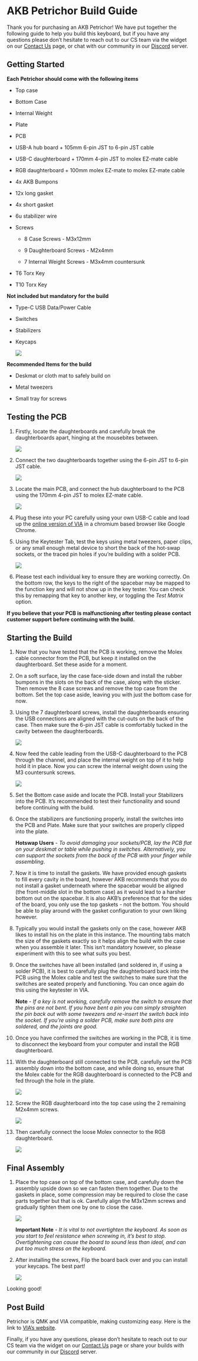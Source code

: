 # AKB Petrichor Build Guide

Thank you for purchasing an AKB Petrichor! We have put together the following guide to help you build this keyboard, but if you have any questions please don’t hesitate to reach out to our CS team via the widget on our [Contact Us](https://cannonkeys.com/pages/contact-us) page, or chat with our community in our [Discord](https://discord.gg/Fc39rpjMAv) server.


## Getting Started

**Each Petrichor should come with the following items**

- Top case

- Bottom Case

- Internal Weight

- Plate

- PCB

- USB-A hub board + 105mm 6-pin JST to 6-pin JST cable

- USB-C daughterboard + 170mm 4-pin JST to molex EZ-mate cable

- RGB daughterboard + 100mm molex EZ-mate to molex EZ-mate cable

- 4x AKB Bumpons

- 12x long gasket

- 4x short gasket

- 6u stabilizer wire

- Screws

  - 8 Case Screws - M3x12mm

  - 9 Daughterboard Screws - M2x4mm

  - 7 Internal Weight Screws - M3x4mm countersunk

- T6 Torx Key

- T10 Torx Key

**Not included but mandatory for the build**

- Type-C USB Data/Power Cable

- Switches

- Stabilizers

- Keycaps

    ![](https://lh7-rt.googleusercontent.com/docsz/AD_4nXdwGLBpvbzYelNMG6poZqXDK14KXrEhA44mBv6pCsYZoKa_0sjQ-JxSUGGUQbeapWIZWm2jFtbEVExByTgSgCewe-BDx-54PuSpyy5_pj9AzyyB9VSQHsNflprF9giJfl0QUkpAAQ?key=ZM8RTFKMK-DSwViidnjtP5Fr)

**Recommended Items for the build** 

- Deskmat or cloth mat to safely build on

- Metal tweezers

- Small tray for screws


## Testing the PCB

1. Firstly, locate the daughterboards and carefully break the daughterboards apart, hinging at the mousebites between.

    ![](https://lh7-rt.googleusercontent.com/docsz/AD_4nXfzB5PkUffYZ6a4c3E9dWZlyP0lLct7benBFD1w9LV47dtUCsUdu-IO9TosZCWveV9x-8_ovq-RHTHmRuKJzDRshLoqhLC0-lZHztRRUWwv8BsxN5yWyGAgmCyuKeqK9o3GenAF?key=ZM8RTFKMK-DSwViidnjtP5Fr)


2. Connect the two daughterboards together using the 6-pin JST to 6-pin JST cable.

    ![](https://lh7-rt.googleusercontent.com/docsz/AD_4nXczvrRmximGsXAuoPIHRvA47IJJBrnqb-jZswkCfiZdXWFwVyNEPnzLLmx6Kp0A5ELfnvpq0c94xyp4WQaN8fMah7D-FW3wfRYhdA8B_nDR2nrRbbozEvLMi2xagIzp6NYyP9HQYg?key=ZM8RTFKMK-DSwViidnjtP5Fr)

3. Locate the main PCB, and connect the hub daughterboard to the PCB using the 170mm 4-pin JST to molex EZ-mate cable.

    ![](https://lh7-rt.googleusercontent.com/docsz/AD_4nXf_Dqq3qWLIrpsuhfpkB5b1q5RCCK6Ez6S9LEEJV-PcI6mE2iJTBs5dWPsn_bYrRKeFWT3Fa8ZijY-YVmmvi8JyFDhWRX_Wc3M6Xb1PQvv5JrMpUepTtlIP9bblLsKoLUMOAJCt3g?key=ZM8RTFKMK-DSwViidnjtP5Fr)

4. Plug these into your PC carefully using your own USB-C cable and load up the [online version of VIA](https://usevia.app/) in a chromium based browser like Google Chrome.

5. Using the Keytester Tab, test the keys using metal tweezers, paper clips, or any small enough metal device to short the back of the hot-swap sockets, or the traced pin holes if you’re building with a solder PCB.

    ![](https://lh7-rt.googleusercontent.com/docsz/AD_4nXdbG1hdqi4UZZni8wJxQTY3hJSdEiHTZEaver-FHs9aOkxjSKxDEC6OQILvTJ_wldZvEcSC7NCTbbTqH-LFlJ_w_vhomHd5XyjVjWIMtHT-olyZMeEQhCsqz88uYzE2RJENuPh41Q?key=ZM8RTFKMK-DSwViidnjtP5Fr)

6. Please test each individual key to ensure they are working correctly. On the bottom row, the keys to the right of the spacebar may be mapped to the function key and will not show up in the key tester. You can check this by remapping that key to another key, or toggling the *Test Matrix* option.

**If you believe that your PCB is malfunctioning after testing please contact customer support before continuing with the build.**

## Starting the Build

1. Now that you have tested that the PCB is working, remove the Molex cable connector from the PCB, but keep it installed on the daughterboard. Set these aside for a moment.

2. On a soft surface, lay the case face-side down and install the rubber bumpons in the slots on the back of the case, along with the sticker. Then remove the 8 case screws and remove the top case from the bottom. Set the top case aside, leaving you with just the bottom case for now.



3. Using the 7 daughterboard screws, install the daughterboards ensuring the USB connections are aligned with the cut-outs on the back of the case. Then make sure the 6-pin JST cable is comfortably tucked in the cavity between the daughterboards.

    ![](https://lh7-rt.googleusercontent.com/docsz/AD_4nXfEsWk49HK6fGRDi1ZGJJoiudCSZdSjMkhrEvgke3Aszbyl8ize65TCXVYNXBjrh5sZxNCMdMjYv2qlHrqWk4rlawBG4VPkvgmGFQJ41Y5oRmayRyNLWle-nenKUH8OFqny_Klwkw?key=ZM8RTFKMK-DSwViidnjtP5Fr)

4. Now feed the cable leading from the USB-C daughterboard to the PCB through the channel, and place the internal weight on top of it to help hold it in place. Now you can screw the internal weight down using the M3 countersunk screws.

    ![](https://lh7-rt.googleusercontent.com/docsz/AD_4nXdiq5TrKxIcJrdV2RMvSVW_x1H9vaG5oxqCnTx5gsbBsK7i1kW3MhzuXYrhcOpyV9b70TXYFQSBi0WtK-m6Mh-8rc2t5SHqEkwb5WbLcv-JdX2Z8uq3j8if__2gyXt4OyFKcn9zPA?key=ZM8RTFKMK-DSwViidnjtP5Fr)

5. Set the Bottom case aside and locate the PCB. Install your Stabilizers into the PCB. It’s recommended to test their functionality and sound before continuing with the build.

6. Once the stabilizers are functioning properly, install the switches into the PCB and Plate. Make sure that your switches are properly clipped into the plate.

    **Hotswap Users** - *To avoid damaging your sockets/PCB, lay the PCB flat on your deskmat or table while pushing in switches. Alternatively, you can support the sockets from the back of the PCB with your finger while assembling*.

7. Now it is time to install the gaskets. We have provided enough gaskets to fill every cavity in the board, however AKB recommends that you do not install a gasket underneath where the spacebar would be aligned (the front-middle slot in the bottom case) as it would lead to a harsher bottom out on the spacebar. It is also AKB’s preference that for the sides of the board, you only use the top gaskets - not the bottom. You should be able to play around with the gasket configuration to your own liking however.

8. Typically you would install the gaskets only on the case, however AKB likes to install his on the plate in this instance. The mounting tabs match the size of the gaskets exactly so it helps align the build with the case when you assemble it later. This isn’t mandatory however, so please experiment with this to see what suits you best.

9. Once the switches have all been installed (and soldered in, if using a solder PCB), it is best to carefully plug the daughterboard back into the PCB using the Molex cable and test the switches to make sure that the switches are seated properly and functioning. You can once again do this using the keytester in VIA.  

    **Note** - *If a key is not working, carefully remove the switch to ensure that the pins are not bent. If you have bent a pin you can simply straighten the pin back out with some tweezers and re-insert the switch back into the socket. If you’re using a solder PCB, make sure both pins are soldered, and the joints are good.*

10. Once you have confirmed the switches are working in the PCB, it is time to disconnect the keyboard from your computer and install the RGB daughterboard.

11. With the daughterboard still connected to the PCB, carefully set the PCB assembly down into the bottom case, and while doing so, ensure that the Molex cable for the RGB daughterboard is connected to the PCB and fed through the hole in the plate.

    ![](https://lh7-rt.googleusercontent.com/docsz/AD_4nXfHVEvRBuY4eMMLFuhyO5T0-dXFUEGakxyXZaQmmR66gg2EQeNd1dBU_c1D8cuxFO0UMTM3PhhK4G2375L_6bZl7RF0Sm3AWPcJaM3nrXh47MIYPYqhylkqDw4yLuPlD7Yw5RKm?key=ZM8RTFKMK-DSwViidnjtP5Fr)

12. Screw the RGB daughterboard into the top case using the 2 remaining M2x4mm screws.

    ![](https://lh7-rt.googleusercontent.com/docsz/AD_4nXc2N-Aonyy_qyANErBsfe5TW41G_mQCPgrUQyWagQmCsWUHvVQcumMwtjEWSAP7k-VuiqdI4VlDUI8HXCSplKSfevaXqsfJ9d2wliXTtiQ02ifddfEkfXoKGOXVst1hPT2BzNT5VQ?key=ZM8RTFKMK-DSwViidnjtP5Fr)

13. Then carefully connect the loose Molex connector to the RGB daughterboard.

    ![](https://lh7-rt.googleusercontent.com/docsz/AD_4nXe8kl0RIgrp4efyljB02h91htDa_A7fg13i7UtzkqWtPGglyaU1ql1NNlvlVqtAaIK5sYSFfU1GTEXVHDfZT9FJwVAgBvCBgV8Xod7oSUwhIAzjsGpvvyJw4kMzJrlc4e_TAVbU?key=ZM8RTFKMK-DSwViidnjtP5Fr)


## Final Assembly

1. Place the top case on top of the bottom case, and carefully down the assembly upside down so we can fasten them together. Due to the gaskets in place, some compression may be required to close the case parts together but that is ok. Carefully align the M3x12mm screws and gradually tighten them one by one to close the case.

    ![](https://lh7-rt.googleusercontent.com/docsz/AD_4nXfDl-2vFZXb6suEnQ-PaDBilDmywntYz9y2dYLn-sRaHlIyAgBlsNrFOwv1hZyYUteDtwpf4896lLN7N1bFm92J2sFWKRk-qhUeGlVgXG2Xp3NqdhZ6vvrb53SYv2r7XiKqCD3tZw?key=ZM8RTFKMK-DSwViidnjtP5Fr)

    **Important Note** - *It is vital to not overtighten the keyboard. As soon as you start to feel resistance when screwing in, it’s best to stop. Overtightening can cause the board to sound less than ideal, and can put too much stress on the keyboard.*


2. After installing the screws, Flip the board back over and you can install your keycaps. The best part!

    ![](https://lh7-rt.googleusercontent.com/docsz/AD_4nXeos1FF4D2_6GX5LWCKzcrCVe2cucfueAB4ZrouISJXYPmhvcl7V2I4QIkXdZ6PSeIlHeAnc3PGKa56LH00dZCVtcBJUUbsuCM8mqTsUBcJa9GU7moohXDwkg7j8WNqdaHNaYDs?key=ZM8RTFKMK-DSwViidnjtP5Fr)

Looking good!


## Post Build

Petrichor is QMK and VIA compatible, making customizing easy. Here is the link to [VIA’s website](https://www.caniusevia.com/).

Finally, if you have any questions, please don’t hesitate to reach out to our CS team via the widget on our [Contact Us](https://cannonkeys.com/pages/contact-us) page or share your builds with our community in our [Discord](https://discord.gg/Fc39rpjMAv) server.
